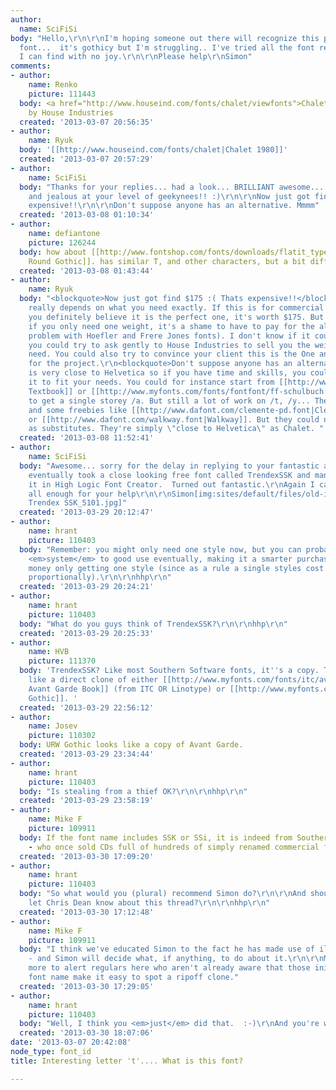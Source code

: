 ```yaml
---
author:
  name: SciFiSi
body: "Hello,\r\n\r\nI'm hoping someone out there will recognize this pesky little
  font...  it's gothicy but I'm struggling.. I've tried all the font recognition sites
  I can find with no joy.\r\n\r\nPlease help\r\nSimon"
comments:
- author:
    name: Renko
    picture: 111443
  body: <a href="http://www.houseind.com/fonts/chalet/viewfonts">Chalet (London 1980)</a>
    by House Industries
  created: '2013-03-07 20:56:35'
- author:
    name: Ryuk
  body: '[[http://www.houseind.com/fonts/chalet|Chalet 1980]]'
  created: '2013-03-07 20:57:29'
- author:
    name: SciFiSi
  body: "Thanks for your replies... had a look... BRILLIANT awesome..... I'm shocked
    and jealous at your level of geekynees!! :)\r\n\r\nNow just got find $175 :(  Thats
    expensive!!\r\n\r\nDon't suppose anyone has an alternative. Mmmm"
  created: '2013-03-08 01:10:34'
- author:
    name: defiantone
    picture: 126244
  body: how about [[http://www.fontshop.com/fonts/downloads/flatit_type_foundry/all_round_gothic_ot/?affId=98220|All
    Round Gothic]]. has similar T, and other characters, but a bit different.
  created: '2013-03-08 01:43:44'
- author:
    name: Ryuk
  body: "<blockquote>Now just got find $175 :( Thats expensive!!</blockquote>\r\nThat's
    really depends on what you need exactly. If this is for commercial project and
    you definitely believe it is the perfect one, it's worth $175. But I understand
    if you only need one weight, it's a shame to have to pay for the all package (same
    problem with Hoefler and Frere Jones fonts). I don't know if it could work but
    you could try to ask gently to House Industries to sell you the weight(s) you
    need. You could also try to convince your client this is the One and to buy it
    for the project.\r\n<blockquote>Don't suppose anyone has an alternative. Mmmm</blockquote>\r\nChalet
    is very close to Helvetica so if you have time and skills, you could try to customize
    it to fit your needs. You could for instance start from [[http://www.myfonts.com/fonts/linotype/helvetica/helveticatextbook-roman|Helvetica
    Textbook]] or [[http://www.myfonts.com/fonts/fontfont/ff-schulbuch|FF Schulbuch]]
    to get a single storey /a. But still a lot of work on /t, /y... There's also [[http://www.myfonts.com/fonts/typodermic/coolvetica|Coolvetica]]
    and some freebies like [[http://www.dafont.com/clemente-pd.font|Clemente]], [[http://www.dafont.com/lane.font|Lane]]
    or [[http://www.dafont.com/walkway.font|Walkway]]. But they could never be considered
    as substitutes. They're simply \"close to Helvetica\" as Chalet. "
  created: '2013-03-08 11:52:41'
- author:
    name: SciFiSi
  body: "Awesome... sorry for the delay in replying to your fantastic answers.\r\n\r\nI
    eventually took a close looking free font called TrendexSSK and managed to edit
    it in High Logic Font Creator.  Turned out fantastic.\r\nAgain I can't thank you
    all enough for your help\r\n\r\nSimon[img:sites/default/files/old-images/Edited
    Trendex SSK_5101.jpg]"
  created: '2013-03-29 20:12:47'
- author:
    name: hrant
    picture: 110403
  body: "Remember: you might only need one style now, but you can probably put the
    <em>system</em> to good use eventually, making it a smarter purchase than wasting
    money only getting one style (since as a rule a single styles cost more, I mean
    proportionally).\r\n\r\nhhp\r\n"
  created: '2013-03-29 20:24:21'
- author:
    name: hrant
    picture: 110403
  body: "What do you guys think of TrendexSSK?\r\n\r\nhhp\r\n"
  created: '2013-03-29 20:25:33'
- author:
    name: HVB
    picture: 111370
  body: 'TrendexSSK? Like most Southern Software fonts, it''s a copy. This one looks
    like a direct clone of either [[http://www.myfonts.com/fonts/itc/avant-garde-gothic/avant-garde/|ITC
    Avant Garde Book]] (from ITC OR Linotype) or [[http://www.myfonts.com/fonts/urw/gothic/urw-gothic/|URW
    Gothic]]. '
  created: '2013-03-29 22:56:12'
- author:
    name: Josev
    picture: 110302
  body: URW Gothic looks like a copy of Avant Garde.
  created: '2013-03-29 23:34:44'
- author:
    name: hrant
    picture: 110403
  body: "Is stealing from a thief OK?\r\n\r\nhhp\r\n"
  created: '2013-03-29 23:58:19'
- author:
    name: Mike F
    picture: 109911
  body: If the font name includes SSK or SSi, it is indeed from Southern Software
    - who once sold CDs full of hundreds of simply renamed commercial fonts.
  created: '2013-03-30 17:09:20'
- author:
    name: hrant
    picture: 110403
  body: "So what would you (plural) recommend Simon do?\r\n\r\nAnd should you perhaps
    let Chris Dean know about this thread?\r\n\r\nhhp\r\n"
  created: '2013-03-30 17:12:48'
- author:
    name: Mike F
    picture: 109911
  body: "I think we've educated Simon to the fact he has made use of illicit goods
    - and Simon will decide what, if anything, to do about it.\r\n\r\nMy post was
    more to alert regulars here who aren't already aware that those initials in a
    font name make it easy to spot a ripoff clone."
  created: '2013-03-30 17:29:05'
- author:
    name: hrant
    picture: 110403
  body: "Well, I think you <em>just</em> did that.  :-)\r\nAnd you're welcome.\r\n\r\nhhp\r\n"
  created: '2013-03-30 18:07:06'
date: '2013-03-07 20:42:08'
node_type: font_id
title: Interesting letter 't'.... What is this font?

---
```

